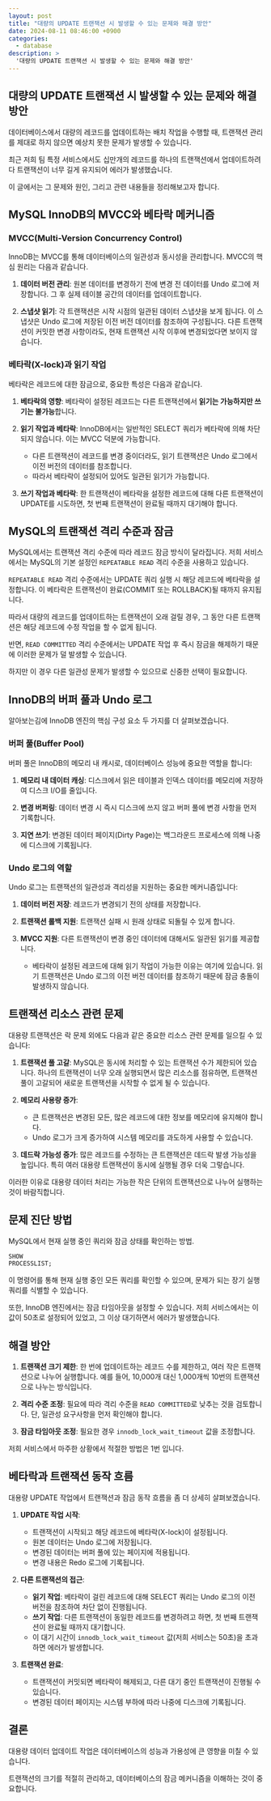 ```yaml
---
layout: post
title: "대량의 UPDATE 트랜잭션 시 발생할 수 있는 문제와 해결 방안"
date: 2024-08-11 08:46:00 +0900
categories:
  - database
description: >
  '대량의 UPDATE 트랜잭션 시 발생할 수 있는 문제와 해결 방안'
---
```


## 대량의 UPDATE 트랜잭션 시 발생할 수 있는 문제와 해결 방안

데이터베이스에서 대량의 레코드를 업데이트하는 배치 작업을 수행할 때, 트랜잭션 관리를 제대로 하지 않으면 예상치 못한 문제가 발생할 수 있습니다.

최근 저희 팀 특정 서비스에서도 십만개의 레코드를 하나의 트랜잭션에서 업데이트하려다 트랜잭션이 너무 길게 유지되어 에러가 발생했습니다.

이 글에서는 그 문제와 원인, 그리고 관련 내용들을 정리해보고자 합니다.

## MySQL InnoDB의 MVCC와 베타락 메커니즘

### MVCC(Multi-Version Concurrency Control)

InnoDB는 MVCC를 통해 데이터베이스의 일관성과 동시성을 관리합니다. MVCC의 핵심 원리는 다음과 같습니다.

1. **데이터 버전 관리**: 원본 데이터를 변경하기 전에 변경 전 데이터를 Undo 로그에 저장합니다. 그 후 실제 테이블 공간의 데이터를 업데이트합니다.

2. **스냅샷 읽기**: 각 트랜잭션은 시작 시점의 일관된 데이터 스냅샷을 보게 됩니다. 이 스냅샷은 Undo 로그에 저장된 이전 버전 데이터를 참조하여 구성됩니다. 다른 트랜잭션이 커밋한 변경 사항이라도, 현재
   트랜잭션 시작 이후에 변경되었다면 보이지 않습니다.

### 베타락(X-lock)과 읽기 작업

베타락은 레코드에 대한 잠금으로, 중요한 특성은 다음과 같습니다.

1. **베타락의 영향**: 베타락이 설정된 레코드는 다른 트랜잭션에서 **읽기는 가능하지만 쓰기는 불가능**합니다.

2. **읽기 작업과 베타락**: InnoDB에서는 일반적인 SELECT 쿼리가 베타락에 의해 차단되지 않습니다. 이는 MVCC 덕분에 가능합니다.
    - 다른 트랜잭션이 레코드를 변경 중이더라도, 읽기 트랜잭션은 Undo 로그에서 이전 버전의 데이터를 참조합니다.
    - 따라서 베타락이 설정되어 있어도 일관된 읽기가 가능합니다.

3. **쓰기 작업과 베타락**: 한 트랜잭션이 베타락을 설정한 레코드에 대해 다른 트랜잭션이 UPDATE를 시도하면, 첫 번째 트랜잭션이 완료될 때까지 대기해야 합니다.

## MySQL의 트랜잭션 격리 수준과 잠금

MySQL에서는 트랜잭션 격리 수준에 따라 레코드 잠금 방식이 달라집니다. 저희 서비스에서는 MySQL의 기본 설정인 `REPEATABLE READ` 격리 수준을
사용하고 있습니다.

`REPEATABLE READ` 격리 수준에서는 UPDATE 쿼리 실행 시 해당 레코드에 베타락을 설정합니다. 이 베타락은 트랜잭션이 완료(COMMIT 또는 ROLLBACK)될 때까지
유지됩니다.

따라서 대량의 레코드를 업데이트하는 트랜잭션이 오래 걸릴 경우, 그 동안 다른 트랜잭션은 해당 레코드에 수정 작업을 할 수 없게 됩니다.

반면, `READ COMMITTED` 격리 수준에서는 UPDATE 작업 후 즉시 잠금을 해제하기 때문에 이러한 문제가 덜 발생할 수 있습니다.

하지만 이 경우 다른 일관성 문제가 발생할 수 있으므로 신중한 선택이 필요합니다.

## InnoDB의 버퍼 풀과 Undo 로그

알아보는김에 InnoDB 엔진의 핵심 구성 요소 두 가지를 더 살펴보겠습니다.

### 버퍼 풀(Buffer Pool)

버퍼 풀은 InnoDB의 메모리 내 캐시로, 데이터베이스 성능에 중요한 역할을 합니다:

1. **메모리 내 데이터 캐싱**: 디스크에서 읽은 테이블과 인덱스 데이터를 메모리에 저장하여 디스크 I/O를 줄입니다.

2. **변경 버퍼링**: 데이터 변경 시 즉시 디스크에 쓰지 않고 버퍼 풀에 변경 사항을 먼저 기록합니다.

3. **지연 쓰기**: 변경된 데이터 페이지(Dirty Page)는 백그라운드 프로세스에 의해 나중에 디스크에 기록됩니다.

### Undo 로그의 역할

Undo 로그는 트랜잭션의 일관성과 격리성을 지원하는 중요한 메커니즘입니다:

1. **데이터 버전 저장**: 레코드가 변경되기 전의 상태를 저장합니다.

2. **트랜잭션 롤백 지원**: 트랜잭션 실패 시 원래 상태로 되돌릴 수 있게 합니다.

3. **MVCC 지원**: 다른 트랜잭션이 변경 중인 데이터에 대해서도 일관된 읽기를 제공합니다.
    - 베타락이 설정된 레코드에 대해 읽기 작업이 가능한 이유는 여기에 있습니다. 읽기 트랜잭션은 Undo 로그의 이전 버전 데이터를 참조하기 때문에 잠금 충돌이 발생하지 않습니다.

## 트랜잭션 리소스 관련 문제

대용량 트랜잭션은 락 문제 외에도 다음과 같은 중요한 리소스 관련 문제를 일으킬 수 있습니다:

1. **트랜잭션 풀 고갈**: MySQL은 동시에 처리할 수 있는 트랜잭션 수가 제한되어 있습니다. 하나의 트랜잭션이 너무 오래 실행되면서 많은 리소스를 점유하면, 트랜잭션 풀이 고갈되어 새로운 트랜잭션을 시작할
   수 없게 될 수 있습니다.

2. **메모리 사용량 증가**:
    - 큰 트랜잭션은 변경된 모든, 많은 레코드에 대한 정보를 메모리에 유지해야 합니다.
    - Undo 로그가 크게 증가하여 시스템 메모리를 과도하게 사용할 수 있습니다.

3. **데드락 가능성 증가**: 많은 레코드를 수정하는 큰 트랜잭션은 데드락 발생 가능성을 높입니다. 특히 여러 대용량 트랜잭션이 동시에 실행될 경우 더욱 그렇습니다.

이러한 이유로 대용량 데이터 처리는 가능한 작은 단위의 트랜잭션으로 나누어 실행하는 것이 바람직합니다.

## 문제 진단 방법

MySQL에서 현재 실행 중인 쿼리와 잠금 상태를 확인하는 방법.

```sql
SHOW
PROCESSLIST;
```

이 명령어를 통해 현재 실행 중인 모든 쿼리를 확인할 수 있으며, 문제가 되는 장기 실행 쿼리를 식별할 수 있습니다.

또한, InnoDB 엔진에서는 잠금 타임아웃을 설정할 수 있습니다. 저희 서비스에서는 이 값이 50초로 설정되어 있었고, 그 이상 대기하면서 에러가 발생했습니다.

## 해결 방안

1. **트랜잭션 크기 제한**: 한 번에 업데이트하는 레코드 수를 제한하고, 여러 작은 트랜잭션으로 나누어 실행합니다. 예를 들어, 10,000개 대신 1,000개씩 10번의 트랜잭션으로 나누는 방식입니다.

2. **격리 수준 조정**: 필요에 따라 격리 수준을 `READ COMMITTED`로 낮추는 것을 검토합니다. 단, 일관성 요구사항을 먼저 확인해야 합니다.

3. **잠금 타임아웃 조정**: 필요한 경우 `innodb_lock_wait_timeout` 값을 조정합니다.

저희 서비스에서 마주한 상황에서 적절한 방법은 1번 입니다.

## 베타락과 트랜잭션 동작 흐름

대용량 UPDATE 작업에서 트랜잭션과 잠금 동작 흐름을 좀 더 상세히 살펴보겠습니다.

1. **UPDATE 작업 시작**:
    - 트랜잭션이 시작되고 해당 레코드에 베타락(X-lock)이 설정됩니다.
    - 원본 데이터는 Undo 로그에 저장됩니다.
    - 변경된 데이터는 버퍼 풀에 있는 페이지에 적용됩니다.
    - 변경 내용은 Redo 로그에 기록됩니다.

2. **다른 트랜잭션의 접근**:
    - **읽기 작업**: 베타락이 걸린 레코드에 대해 SELECT 쿼리는 Undo 로그의 이전 버전을 참조하여 차단 없이 진행됩니다.
    - **쓰기 작업**: 다른 트랜잭션이 동일한 레코드를 변경하려고 하면, 첫 번째 트랜잭션이 완료될 때까지 대기합니다.
    - 이 대기 시간이 `innodb_lock_wait_timeout` 값(저희 서비스는 50초)을 초과하면 에러가 발생합니다.

3. **트랜잭션 완료**:
    - 트랜잭션이 커밋되면 베타락이 해제되고, 다른 대기 중인 트랜잭션이 진행될 수 있습니다.
    - 변경된 데이터 페이지는 시스템 부하에 따라 나중에 디스크에 기록됩니다.

## 결론

대용량 데이터 업데이트 작업은 데이터베이스의 성능과 가용성에 큰 영향을 미칠 수 있습니다.

트랜잭션의 크기를 적절히 관리하고, 데이터베이스의 잠금 메커니즘을 이해하는 것이 중요합니다.